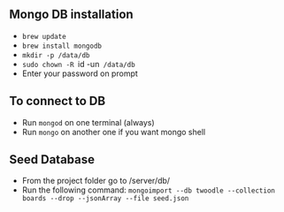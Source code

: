 ## Mongo DB installation

* `brew update`
* `brew install mongodb`
* `mkdir -p /data/db`
* `sudo chown -R `id -un` /data/db`
* Enter your password on prompt

## To connect to DB
* Run `mongod` on one terminal (always)
* Run `mongo` on another one if you want mongo shell

## Seed Database
* From the project folder go to /server/db/
* Run the following command:
  `mongoimport --db twoodle --collection boards --drop --jsonArray --file seed.json`